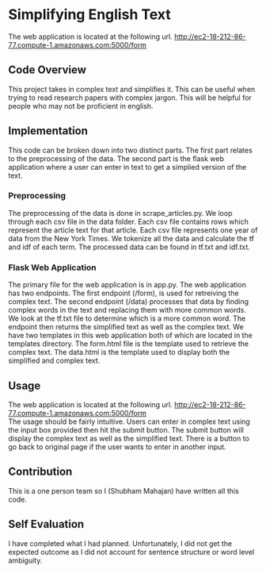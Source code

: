 # Simplifying English Text  
The web application is located at the following url. http://ec2-18-212-86-77.compute-1.amazonaws.com:5000/form  
  
## Code Overview  
This project takes in complex text and simplifies it. This can be useful when trying to read research papers with complex jargon. This will be helpful for people who may not be proficient in english.  
## Implementation
This code can be broken down into two distinct parts. The first part relates to the preprocessing of the data. The second part is the flask web application where a user can enter in text to get a simplied version of the text.  
### Preprocessing  
The preprocessing of the data is done in scrape_articles.py. We loop through each csv file in the data folder. Each csv file contains rows which represent the article text for that article. Each csv file represents one year of data from the New York Times. We tokenize all the data and calculate the tf and idf of each term. The processed data can be found in tf.txt and idf.txt.  
### Flask Web Application  
The primary file for the web application is in app.py. The web application has two endpoints. The first endpoint (/form), is used for retreiving the complex text. The second endpoint (/data) processes that data by finding complex words in the text and replacing them with more common words. We look at the tf.txt file to determine which is a more common word. The endpoint then returns the simplified text as well as the complex text. We have two templates in this web application both of which are located in the templates directory. The form.html file is the template used to retrieve the complex text. The data.html is the template used to display both the simplified and complex text.  
## Usage  
The web application is located at the following url. http://ec2-18-212-86-77.compute-1.amazonaws.com:5000/form  
The usage should be fairly intuitive. Users can enter in complex text using the input box provided then hit the submit button. The submit button will display the complex text as well as the simplified text. There is a button to go back to original page if the user wants to enter in another input.  
## Contribution  
This is a one person team so I (Shubham Mahajan) have written all this code.  
## Self Evaluation  
I have completed what I had planned. Unfortunately, I did not get the expected outcome as I did not account for sentence structure or word level ambiguity.

